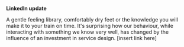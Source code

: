 **LinkedIn update**

A gentle feeling library, comfortably dry feet or the knowledge you will make it to your train on time. It's surprising how our behaviour, while interacting with something we know very well, has changed by the influence of an investment in service design.  [insert link here]

